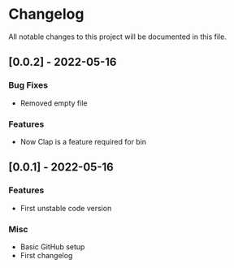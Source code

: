 # Changelog

All notable changes to this project will be documented in this file.

## [0.0.2] - 2022-05-16

### Bug Fixes

- Removed empty file

### Features

- Now Clap is a feature required for bin

## [0.0.1] - 2022-05-16

### Features

- First unstable code version

### Misc

- Basic GitHub setup
- First changelog

<!-- generated by git-cliff -->
